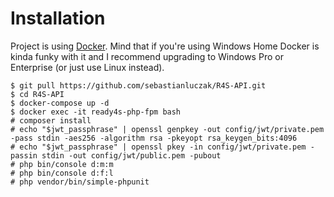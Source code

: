 # Installation

Project is using [Docker](https://docs.docker.com/compose/install/). Mind that if you're using Windows Home Docker is kinda funky with it and I recommend upgrading to Windows Pro or Enterprise (or just use Linux instead).

```shell script
$ git pull https://github.com/sebastianluczak/R4S-API.git
$ cd R4S-API
$ docker-compose up -d
$ docker exec -it ready4s-php-fpm bash
# composer install
# echo "$jwt_passphrase" | openssl genpkey -out config/jwt/private.pem -pass stdin -aes256 -algorithm rsa -pkeyopt rsa_keygen_bits:4096
# echo "$jwt_passphrase" | openssl pkey -in config/jwt/private.pem -passin stdin -out config/jwt/public.pem -pubout
# php bin/console d:m:m
# php bin/console d:f:l
# php vendor/bin/simple-phpunit
```